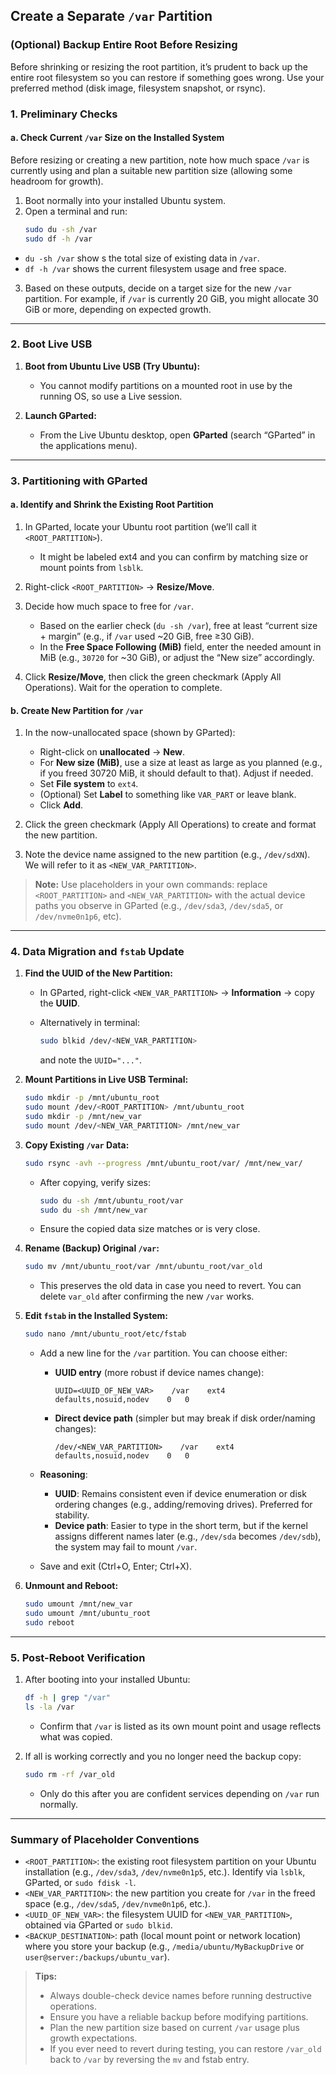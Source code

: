 
## Create a Separate `/var` Partition

### (Optional) Backup Entire Root Before Resizing

Before shrinking or resizing the root partition, it’s prudent to back up the entire root filesystem so you can restore if something goes wrong. Use your preferred method (disk image, filesystem snapshot, or rsync).

### 1. Preliminary Checks

#### a. Check Current `/var` Size on the Installed System
Before resizing or creating a new partition, note how much space `/var` is currently using and plan a suitable new partition size (allowing some headroom for growth).

1. Boot normally into your installed Ubuntu system.
2. Open a terminal and run:
   ```bash
   sudo du -sh /var
   sudo df -h /var
   ```

* `du -sh /var` show s the total size of existing data in `/var`.
* `df -h /var` shows the current filesystem usage and free space.

3. Based on these outputs, decide on a target size for the new `/var` partition. For example, if `/var` is currently 20 GiB, you might allocate 30 GiB or more, depending on expected growth.

---

### 2. Boot Live USB

1. **Boot from Ubuntu Live USB (Try Ubuntu):**

   * You cannot modify partitions on a mounted root in use by the running OS, so use a Live session.

2. **Launch GParted:**

   * From the Live Ubuntu desktop, open **GParted** (search “GParted” in the applications menu).

---

### 3. Partitioning with GParted

#### a. Identify and Shrink the Existing Root Partition

1. In GParted, locate your Ubuntu root partition (we’ll call it `<ROOT_PARTITION>`).

   * It might be labeled ext4 and you can confirm by matching size or mount points from `lsblk`.
2. Right-click `<ROOT_PARTITION>` → **Resize/Move**.
3. Decide how much space to free for `/var`.

   * Based on the earlier check (`du -sh /var`), free at least “current size + margin” (e.g., if `/var` used \~20 GiB, free ≥30 GiB).
   * In the **Free Space Following (MiB)** field, enter the needed amount in MiB (e.g., `30720` for \~30 GiB), or adjust the “New size” accordingly.
4. Click **Resize/Move**, then click the green checkmark (Apply All Operations). Wait for the operation to complete.

#### b. Create New Partition for `/var`

1. In the now-unallocated space (shown by GParted):

   * Right-click on **unallocated** → **New**.
   * For **New size (MiB)**, use a size at least as large as you planned (e.g., if you freed 30720 MiB, it should default to that). Adjust if needed.
   * Set **File system** to `ext4`.
   * (Optional) Set **Label** to something like `VAR_PART` or leave blank.
   * Click **Add**.
2. Click the green checkmark (Apply All Operations) to create and format the new partition.
3. Note the device name assigned to the new partition (e.g., `/dev/sdXN`). We will refer to it as `<NEW_VAR_PARTITION>`.

> **Note:** Use placeholders in your own commands: replace `<ROOT_PARTITION>` and `<NEW_VAR_PARTITION>` with the actual device paths you observe in GParted (e.g., `/dev/sda3`, `/dev/sda5`, or `/dev/nvme0n1p6`, etc).

---

### 4. Data Migration and `fstab` Update

1. **Find the UUID of the New Partition:**

   * In GParted, right-click `<NEW_VAR_PARTITION>` → **Information** → copy the **UUID**.
   * Alternatively in terminal:

     ```bash
     sudo blkid /dev/<NEW_VAR_PARTITION>
     ```

     and note the `UUID="..."`.

2. **Mount Partitions in Live USB Terminal:**

   ```bash
   sudo mkdir -p /mnt/ubuntu_root
   sudo mount /dev/<ROOT_PARTITION> /mnt/ubuntu_root
   sudo mkdir -p /mnt/new_var
   sudo mount /dev/<NEW_VAR_PARTITION> /mnt/new_var
   ```

3. **Copy Existing `/var` Data:**

   ```bash
   sudo rsync -avh --progress /mnt/ubuntu_root/var/ /mnt/new_var/
   ```

   * After copying, verify sizes:

     ```bash
     sudo du -sh /mnt/ubuntu_root/var
     sudo du -sh /mnt/new_var
     ```
   * Ensure the copied data size matches or is very close.

4. **Rename (Backup) Original `/var`:**

   ```bash
   sudo mv /mnt/ubuntu_root/var /mnt/ubuntu_root/var_old
   ```

   * This preserves the old data in case you need to revert. You can delete `var_old` after confirming the new `/var` works.

5. **Edit `fstab` in the Installed System:**

   ```bash
   sudo nano /mnt/ubuntu_root/etc/fstab
   ```

   * Add a new line for the `/var` partition. You can choose either:

     * **UUID entry** (more robust if device names change):

       ```
       UUID=<UUID_OF_NEW_VAR>    /var    ext4    defaults,nosuid,nodev    0   0
       ```
     * **Direct device path** (simpler but may break if disk order/naming changes):

       ```
       /dev/<NEW_VAR_PARTITION>    /var    ext4    defaults,nosuid,nodev    0   0
       ```
   * **Reasoning**:

     * **UUID**: Remains consistent even if device enumeration or disk ordering changes (e.g., adding/removing drives). Preferred for stability.
     * **Device path**: Easier to type in the short term, but if the kernel assigns different names later (e.g., `/dev/sda` becomes `/dev/sdb`), the system may fail to mount `/var`.
   * Save and exit (Ctrl+O, Enter; Ctrl+X).

6. **Unmount and Reboot:**

   ```bash
   sudo umount /mnt/new_var
   sudo umount /mnt/ubuntu_root
   sudo reboot
   ```

---

### 5. Post-Reboot Verification

1. After booting into your installed Ubuntu:

   ```bash
   df -h | grep "/var"
   ls -la /var
   ```

   * Confirm that `/var` is listed as its own mount point and usage reflects what was copied.
2. If all is working correctly and you no longer need the backup copy:

   ```bash
   sudo rm -rf /var_old
   ```

   * Only do this after you are confident services depending on `/var` run normally.

---

### Summary of Placeholder Conventions

* `<ROOT_PARTITION>`: the existing root filesystem partition on your Ubuntu installation (e.g., `/dev/sda3`, `/dev/nvme0n1p5`, etc.). Identify via `lsblk`, GParted, or `sudo fdisk -l`.
* `<NEW_VAR_PARTITION>`: the new partition you create for `/var` in the freed space (e.g., `/dev/sda5`, `/dev/nvme0n1p6`, etc.).
* `<UUID_OF_NEW_VAR>`: the filesystem UUID for `<NEW_VAR_PARTITION>`, obtained via GParted or `sudo blkid`.
* `<BACKUP_DESTINATION>`: path (local mount point or network location) where you store your backup (e.g., `/media/ubuntu/MyBackupDrive` or `user@server:/backups/ubuntu_var`).

> **Tips:**
>
> * Always double-check device names before running destructive operations.
> * Ensure you have a reliable backup before modifying partitions.
> * Plan the new partition size based on current `/var` usage plus growth expectations.
> * If you ever need to revert during testing, you can restore `/var_old` back to `/var` by reversing the `mv` and fstab entry.

